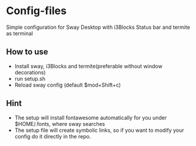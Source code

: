 # Config-files
Simple configuration for Sway Desktop with i3Blocks Status bar and termite as terminal

## How to use
* Install sway, i3Blocks and termite(preferable without window decorations)
* run setup.sh
* Reload sway config (default $mod+Shift+c)

## Hint
* The setup will install fontawesome automatically for you under $HOME/.fonts, where sway searches
* The setup file will create symbolic links, so if you want to modify your config do it directly in the repo.
